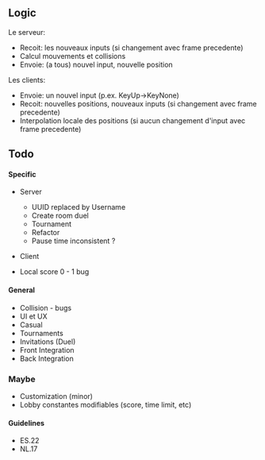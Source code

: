 ## Logic
Le serveur:
- Recoit: les nouveaux inputs (si changement avec frame precedente)
- Calcul mouvements et collisions
- Envoie: (a tous) nouvel input, nouvelle position
  
Les clients:
- Envoie: un nouvel input (p.ex. KeyUp->KeyNone)
- Recoit: nouvelles positions, nouveaux inputs (si changement avec frame precedente)
- Interpolation locale des positions (si aucun changement d'input avec frame precedente)

## Todo

#### Specific
- Server
  - UUID replaced by Username
  - Create room duel
  - Tournament
  - Refactor
  - Pause time inconsistent ?

- Client
 - Local score 0 - 1 bug

#### General
- Collision - bugs
- UI et UX
- Casual
- Tournaments
- Invitations (Duel)
- Front Integration
- Back Integration

### Maybe
- Customization (minor)
- Lobby constantes modifiables (score, time limit, etc)

#### Guidelines
- ES.22
- NL.17
